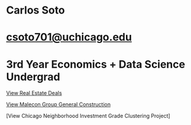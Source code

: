 # Carlos Soto
# csoto701@uchicago.edu
# 3rd Year Economics + Data Science Undergrad

[View Real Estate Deals](all_deals.html)

[View Malecon Group General Construction](malecongc.com)

[View Chicago Neighborhood Investment Grade Clustering Project]


